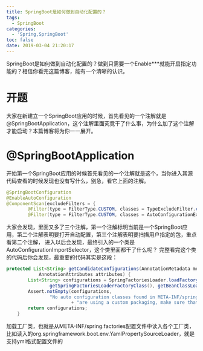 ```yaml
---
title: SpringBoot是如何做到自动化配置的？
tags:
  - SpringBoot
categories:
  - 'Spring,SpringBoot'
toc: false
date: 2019-03-04 21:20:17
---
```

SpringBoot是如何做到自动化配置的？做到只需要一个Enable***就能开启指定功能的？相信你看完这篇博客，能有一个清晰的认识。
<!-- more -->
# 开题
大家在新建立一个SpringBoot应用的时候，首先看见的一个注解就是@SpringBootApplication，这个注解里面究竟干了什么事，为什么加了这个注解才能启动？本篇博客将为你一一展开。
# @SpringBootApplication
开始第一个SpringBoot应用的时候首先看见的一个注解就是这个，当你进入其源代码查看的时候发现也没有写什么，别急，看它上面的注解。
```java
@SpringBootConfiguration
@EnableAutoConfiguration
@ComponentScan(excludeFilters = {
		@Filter(type = FilterType.CUSTOM, classes = TypeExcludeFilter.class),
		@Filter(type = FilterType.CUSTOM, classes = AutoConfigurationExcludeFilter.class) })
```
大家会发现，里面又多了三个注解，第一个注解标明当前是一个SpringBoot应用，第二个注解表明要打开自动配置，第三个注解表明要扫描用户指定的包，重点看第二个注解，
进入以后会发现，最终引入的一个类是AutoConfigurationImportSelector，这个类里面都干了什么呢？
完整看完这个类的代码后你会发现，最重要的代码其实是这段：
```java
protected List<String> getCandidateConfigurations(AnnotationMetadata metadata,
			AnnotationAttributes attributes) {
		List<String> configurations = SpringFactoriesLoader.loadFactoryNames(
				getSpringFactoriesLoaderFactoryClass(), getBeanClassLoader());
		Assert.notEmpty(configurations,
				"No auto configuration classes found in META-INF/spring.factories. If you "
						+ "are using a custom packaging, make sure that file is correct.");
		return configurations;
	}
```
加载工厂类，也就是从META-INF/spring.factories配置文件中读入各个工厂类，比如读入的org.springframework.boot.env.YamlPropertySourceLoader，就是支持yml格式配置文件的
